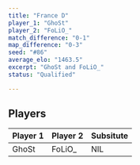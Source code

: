 ```yaml
---
title: "France D"
player_1: "GhoSt"
player_2: "FoLiO_"
match_difference: "0-1"
map_difference: "0-3"
seed: "#86"
average_elo: "1463.5"
excerpt: "GhoSt and FoLiO_"
status: "Qualified"

---
```

## Players

| Player 1 | Player 2 | Subsitute |
| -- | -- | -- |
| GhoSt | FoLiO_ | NIL |

